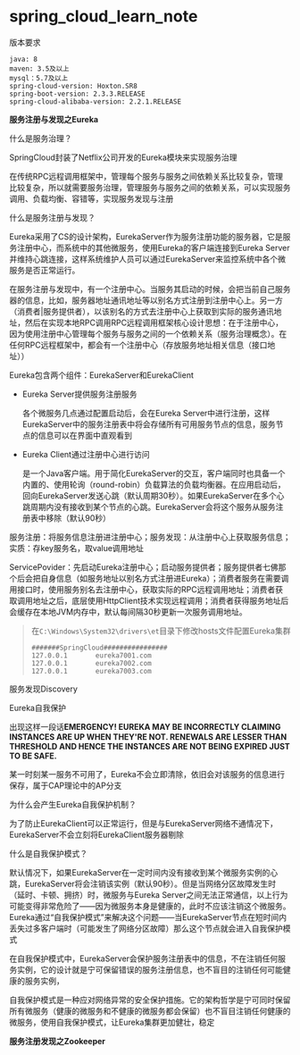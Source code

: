 # spring_cloud_learn_note
版本要求

```
java: 8
maven: 3.5及以上
mysql：5.7及以上
spring-cloud-version: Hoxton.SR8
spring-boot-version: 2.3.3.RELEASE
spring-cloud-alibaba-version: 2.2.1.RELEASE
```

**服务注册与发现之Eureka**

什么是服务治理？

SpringCloud封装了Netflix公司开发的Eureka模块来实现服务治理

在传统RPC远程调用框架中，管理每个服务与服务之间依赖关系比较复杂，管理比较复杂，所以就需要服务治理，管理服务与服务之间的依赖关系，可以实现服务调用、负载均衡、容错等，实现服务发现与注册

什么是服务注册与发现？

Eureka采用了CS的设计架构，EurekaServer作为服务注册功能的服务器，它是服务注册中心，而系统中的其他微服务，使用Eureka的客户端连接到Eureka Server并维持心跳连接，这样系统维护人员可以通过EurekaServer来监控系统中各个微服务是否正常运行。

在服务注册与发现中，有一个注册中心。当服务其启动的时候，会把当前自己服务器的信息，比如，服务器地址通讯地址等以别名方式注册到注册中心上。另一方（消费者|服务提供者），以该别名的方式去注册中心上获取到实际的服务通讯地址，然后在实现本地RPC调用RPC远程调用框架核心设计思想：在于注册中心，因为使用注册中心管理每个服务与服务之间的一个依赖关系（服务治理概念）。在任何RPC远程框架中，都会有一个注册中心（存放服务地址相关信息（接口地址））

Eureka包含两个组件：EurekaServer和EurekaClient

- Eureka Server提供服务注册服务

  各个微服务几点通过配置启动后，会在Eureka Server中进行注册，这样EurekaServer中的服务注册表中将会存储所有可用服务节点的信息，服务节点的信息可以在界面中直观看到

- Eureka Client通过注册中心进行访问

  是一个Java客户端。用于简化EurekaServer的交互，客户端同时也具备一个内置的、使用轮询（round-robin）负载算法的负载均衡器。在应用启动后，回向EurekaServer发送心跳（默认周期30秒）。如果EurekaServer在多个心跳周期内没有接收到某个节点的心跳。EurekaServer会将这个服务从服务注册表中移除（默认90秒）

服务注册：将服务信息注册进注册中心；服务发现：从注册中心上获取服务信息；实质：存key服务名，取value调用地址

ServicePovider：先启动Eureka注册中心；启动服务提供者；服务提供者七佛那个后会把自身信息（如服务地址以别名方式注册进Eureka）；消费者服务在需要调用接口时，使用服务别名去注册中心，获取实际的RPC远程调用地址；消费者获取调用地址之后，底层使用HttpClient技术实现远程调用；消费者获得服务地址后会缓存在本地JVM内存中，默认每间隔30秒更新一次服务调用地址。

> 在`C:\Windows\System32\drivers\et`目录下修改hosts文件配置Eureka集群
>
> ```
> #######SpringCloud################
> 127.0.0.1       eureka7001.com
> 127.0.0.1       eureka7002.com
> 127.0.0.1       eureka7003.com
> ```

服务发现Discovery

Eureka自我保护

出现这样一段话**EMERGENCY! EUREKA MAY BE INCORRECTLY CLAIMING INSTANCES ARE UP WHEN THEY'RE NOT. RENEWALS ARE LESSER THAN THRESHOLD AND HENCE THE INSTANCES ARE NOT BEING EXPIRED JUST TO BE SAFE.**

某一时刻某一服务不可用了，Eureka不会立即清除，依旧会对该服务的信息进行保存，属于CAP理论中的AP分支

为什么会产生Eureka自我保护机制？

为了防止EurekaClient可以正常运行，但是与EurekaServer网络不通情况下，EurekaServer不会立刻将EurekaClient服务器剔除

什么是自我保护模式？

默认情况下，如果EurekaServer在一定时间内没有接收到某个微服务实例的心跳，EurekaServer将会注销该实例（默认90秒）。但是当网络分区故障发生时（延时、卡顿、拥挤）时，微服务与Eureka Server之间无法正常通信，以上行为可能变得非常危险了——因为微服务本身是健康的，此时不应该注销这个微服务。Eureka通过“自我保护模式”来解决这个问题——当EurekaServer节点在短时间内丢失过多客户端时（可能发生了网络分区故障）那么这个节点就会进入自我保护模式

在自我保护模式中，EurekaServer会保护服务注册表中的信息，不在注销任何服务实例，它的设计就是宁可保留错误的服务注册信息，也不盲目的注销任何可能健康的服务实例，

自我保护模式是一种应对网络异常的安全保护措施。它的架构哲学是宁可同时保留所有微服务（健康的微服务和不健康的微服务都会保留）也不盲目注销任何健康的微服务，使用自我保护模式，让Eureka集群更加健壮，稳定

**服务注册发现之Zookeeper**